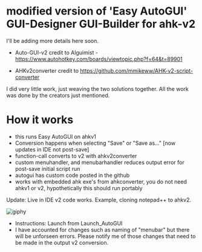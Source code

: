 # modified version of 'Easy AutoGUI' GUI-Designer GUI-Builder for ahk-v2

I'll be adding more details here soon.

- Auto-GUI-v2 credit to Alguimist - https://www.autohotkey.com/boards/viewtopic.php?f=64&t=89901

- AHKv2converter credit to https://github.com/mmikeww/AHK-v2-script-converter

I did very little work, just weaving the two solutions together. All the work was done by the creators just mentioned.

# How it works 
- this runs Easy AutoGUI on ahkv1
- Conversion happens when selecting "Save" or "Save as..." [now updates in IDE not post-save] 
- function-call converts to v2 with ahkv2converter
- custom menuhandler, and menubarhandler reduces output error for post-save initial script run
- autogui has custom code posted in the github
- works with embedded ahk exe's from ahkconverter, you do not need ahkv1 or v2, hypothetically this should run portably



Update: Live in IDE v2 code works. Example, cloning notepad++ to ahkv2. 

![giphy](https://user-images.githubusercontent.com/98753696/233808870-8ae299a7-1c44-48a4-bf4d-7c3fd820c4e4.gif)



- Instructions: Launch from Launch_AutoGUI
- I have accounted for changes such as naming of "menubar" but there will be unforseen errors. Please notify me of those changes that need to be made in the output v2 conversion. 
 
